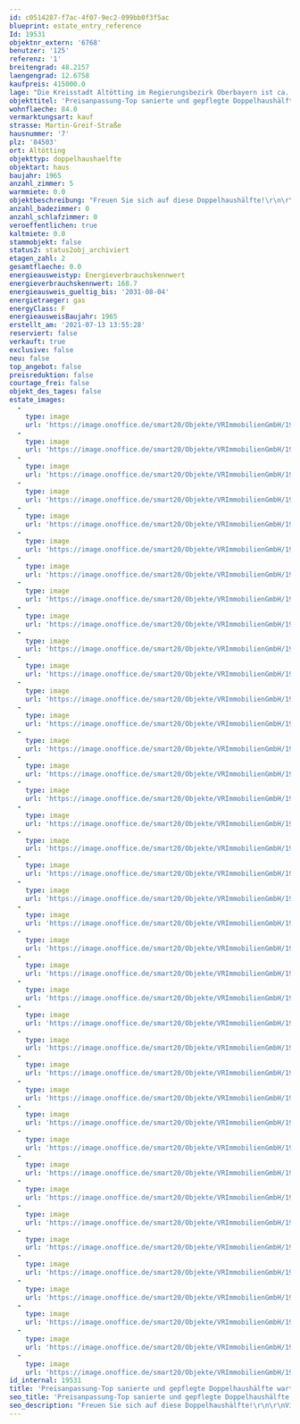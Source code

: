 ```yaml
---
id: c0514287-f7ac-4f07-9ec2-099bb0f3f5ac
blueprint: estate_entry_reference
Id: 19531
objektnr_extern: '6768'
benutzer: '125'
referenz: '1'
breitengrad: 48.2157
laengengrad: 12.6758
kaufpreis: 415000.0
lage: "Die Kreisstadt Altötting im Regierungsbezirk Oberbayern ist ca. 90 Kilometer östlich von München und zählt ca. 13.000 Einwohner. \r\n\r\nDer Wallfahrtsort mit dem Kapellplatz als Zentrum, wird religiös das „Herz Bayerns“ genannt. Jährlich besuchen rund eine Million Pilger den bekannten Ort mit vielen Kirchen und Kapellen.   \r\n\r\nFür den Kulturliebhaber bietet der Ort viele wundervolle Museen und Ausstellungen. Das neu errichtete Kultur- und Kongress Forum am Zuccalliplatz mit dem herausragenden Raiffeisen-Saal bietet ein breites kulturelles Angebot. Sowohl Events als auch Seminarräume. Parkplätze und Tiefgaragen sind vor Ort verfügbar. \r\nKindertagesstätten, Kindergärten, Spielplätze und ein breites Bildungsangebot werden von der Stadt angeboten. Grund-, Mittel-, Real- und Sonderpädagogische Schulen sowie Gymnasien und Berufs- und Fachschulen sind vorhanden. \r\n\r\nAltötting bietet eine Vielzahl an Freizeitgestaltungsmöglichkeiten, auch gut ausgebaute Rad- und Wanderwege sind vorhanden. Es bestehen viele attraktive Einkaufsmöglichkeiten mit ausgezeichneten Fachgeschäften. \r\n\r\nDurch die Nähe zum bayerischen Chemiedreieck, der Tourismusregion Chiemgau-Berchtesgaden und dem Großraum München ergeben sich vielfältige Möglichkeiten als Wirtschaftsstandort. \r\n\r\nDie sehr gute Anbindung an die A94 (München-Passau) sowie B12 und B299 garantieren eine hervorragende Erreichbarkeit. Die Bahnanbindung erfolgt durch die Verbindung zum Linienstern Mühldorf. Die Flughäfen München und Salzburg sind sehr schnell erreichbar."
objekttitel: 'Preisanpassung-Top sanierte und gepflegte Doppelhaushälfte wartet auf  Sie!'
wohnflaeche: 84.0
vermarktungsart: kauf
strasse: Martin-Greif-Straße
hausnummer: '7'
plz: '84503'
ort: Altötting
objekttyp: doppelhaushaelfte
objektart: haus
baujahr: 1965
anzahl_zimmer: 5
warmmiete: 0.0
objektbeschreibung: "Freuen Sie sich auf diese Doppelhaushälfte!\r\n\r\nViele Modernisierungen führen bei dieser hochwertigen Doppelhaushälfte dazu, dass man das Baujahr 1965 kaum glauben kann. Das Grundstück hat eine Größe von ca. 292 m², \r\ndie Wohnfläche beträgt ca. 84 m². \r\n\r\nIm Erdgeschoss befindet sich ein Esszimmer mit Zugang zur Terrasse auf der Südseite. Über einen offenen Rundbogen erreicht man ein separates Zimmer, das vielseitig genützt werden kann, beispielsweise als Büro oder Lesezimmer. Eine saubere Küche und eine sanierte Gäste-Toilette mit Fenster findet man auf der Nordseite des Erdgeschosses vor.  \r\nHier hat man den Eindruck, dass man sich in einem neuwertigen Doppelhaus befindet. \r\n\r\nErst kürzlich wurden folgende Sanierungen durchgeführt: Kunststoffhaustür, Laminat/PVC-Böden, hochwertige-einbruchsichere Kunststofffenster mit Rollos, gepflegte Innentüren, Malerarbeiten.\r\n\r\nIm Obergeschoss befinden sich drei Schlafräume, auch hier wurden bereits in 2 Räumen und im Gang die Böden getauscht, in hochwertiges Laminat und PVC. In einem Raum hat man noch einen Teppichboden. \r\nDas Bad mit Dusche, WC, Waschbecken und moderner Holzdecke ist saniert und neuwertig. Über das Schlafzimmer ist der Süd-Balkon zugänglich. \r\n\r\nDie sternförmige Raumaufteilung ist sehr ansprechend, die Raumhöhen mit ca. 2,20 im Erd- und Obergeschoss angenehm. Die Marmortreppe ist gepflegt. \r\n\r\nDer Dachboden ist nicht ausgebaut, aber innen gedämmt. Auch hier ist das Fenster aus Kunststoff, die Innentür erneuert. \r\n\r\nDie Räume im Keller sind sehr offen gestaltet. Der Waschkeller mit Gully ist gefliest. Die Kellerfenster wurden bereits in Kunststoff erneuert. Nach Süden hat man eine Kunststofftür, über die Treppe gelangt man auf die neuwertige Terrasse. \r\n\r\nDer Garten auf der Nordseite wurde kürzlich neu angelegt. Ein neuer Rollrasen wurde verlegt, die Gartenmauer auf der Ostseite ist sehr ansprechend, ein gepflegter Freisitz lädt zum Verweilen ein und einige moderne Gestaltungselemente sorgen für eine tolle Atmosphäre. Der Terrassenbelag auf der Südseite ist neu.\r\n\r\nDie Elektrik wurde bereits modernisiert. Die Gas-Zentralheizung stammt aus dem Jahr 2009.  \r\nDie Außenwände sind gedämmt, der Anstrich ist neuwertig. \r\nDie Einzelgarage mit Flachdach hat ein elektrisches Tor und ein Kunststofffenster.\r\n\r\nFreuen Sie sich auf eine Besichtigung dieser gepflegten Immobilie!"
anzahl_badezimmer: 0
anzahl_schlafzimmer: 0
veroeffentlichen: true
kaltmiete: 0.0
stammobjekt: false
status2: status2obj_archiviert
etagen_zahl: 2
gesamtflaeche: 0.0
energieausweistyp: Energieverbrauchskennwert
energieverbrauchskennwert: 168.7
energieausweis_gueltig_bis: '2031-08-04'
energietraeger: gas
energyClass: F
energieausweisBaujahr: 1965
erstellt_am: '2021-07-13 13:55:28'
reserviert: false
verkauft: true
exclusive: false
neu: false
top_angebot: false
preisreduktion: false
courtage_frei: false
objekt_des_tages: false
estate_images:
  -
    type: image
    url: 'https://image.onoffice.de/smart20/Objekte/VRImmobilienGmbH/19531/a0a13d96-f5cd-4173-aee7-67a7cb876d16.jpg'
  -
    type: image
    url: 'https://image.onoffice.de/smart20/Objekte/VRImmobilienGmbH/19531/d646f005-effe-4086-a19f-40a2caaff21e.jpg'
  -
    type: image
    url: 'https://image.onoffice.de/smart20/Objekte/VRImmobilienGmbH/19531/b8f6a2cf-4c94-4f78-a05b-5479640318b3.jpg'
  -
    type: image
    url: 'https://image.onoffice.de/smart20/Objekte/VRImmobilienGmbH/19531/be5ae20d-cc4b-4426-8302-6f4733bab087.jpg'
  -
    type: image
    url: 'https://image.onoffice.de/smart20/Objekte/VRImmobilienGmbH/19531/ca0adedb-f72a-4f01-bd8d-77a0bee6b08d.jpg'
  -
    type: image
    url: 'https://image.onoffice.de/smart20/Objekte/VRImmobilienGmbH/19531/02d729e2-c624-420a-8bd7-91e5cd958771.jpg'
  -
    type: image
    url: 'https://image.onoffice.de/smart20/Objekte/VRImmobilienGmbH/19531/520c8734-fc47-4120-8e5f-6c592bb666cf.jpg'
  -
    type: image
    url: 'https://image.onoffice.de/smart20/Objekte/VRImmobilienGmbH/19531/c61ad923-8069-43d2-bb56-d1af038bdc1f.jpg'
  -
    type: image
    url: 'https://image.onoffice.de/smart20/Objekte/VRImmobilienGmbH/19531/9e922336-8e8f-48b3-9dc1-47add976d61e.jpg'
  -
    type: image
    url: 'https://image.onoffice.de/smart20/Objekte/VRImmobilienGmbH/19531/d04ac3ca-6f6c-4ff9-81b7-9266605526ba.jpg'
  -
    type: image
    url: 'https://image.onoffice.de/smart20/Objekte/VRImmobilienGmbH/19531/b6262f65-c979-4a96-867f-31a4b224fecc.jpg'
  -
    type: image
    url: 'https://image.onoffice.de/smart20/Objekte/VRImmobilienGmbH/19531/30b530f2-fbe5-42fe-b254-06d2df2f2686.jpg'
  -
    type: image
    url: 'https://image.onoffice.de/smart20/Objekte/VRImmobilienGmbH/19531/624adcb3-4a0a-417a-b45c-124cab103d5e.jpg'
  -
    type: image
    url: 'https://image.onoffice.de/smart20/Objekte/VRImmobilienGmbH/19531/385228b4-7719-4c33-ac7a-1caaf3bd6833.jpg'
  -
    type: image
    url: 'https://image.onoffice.de/smart20/Objekte/VRImmobilienGmbH/19531/8e5adedb-82f0-45db-8c86-0a970d2a10d3.jpg'
  -
    type: image
    url: 'https://image.onoffice.de/smart20/Objekte/VRImmobilienGmbH/19531/92863233-fdd8-47c9-8d7c-644924feedb5.jpg'
  -
    type: image
    url: 'https://image.onoffice.de/smart20/Objekte/VRImmobilienGmbH/19531/060eb82c-1ee4-4a20-af05-44cd51217ffc.jpg'
  -
    type: image
    url: 'https://image.onoffice.de/smart20/Objekte/VRImmobilienGmbH/19531/a903ac4b-a604-46a0-a209-792f5528f526.jpg'
  -
    type: image
    url: 'https://image.onoffice.de/smart20/Objekte/VRImmobilienGmbH/19531/9b64509f-61e9-4ce5-8de9-2c5e463288f0.jpg'
  -
    type: image
    url: 'https://image.onoffice.de/smart20/Objekte/VRImmobilienGmbH/19531/c014c2ed-a926-443f-a770-a56f10d42feb.jpg'
  -
    type: image
    url: 'https://image.onoffice.de/smart20/Objekte/VRImmobilienGmbH/19531/28b51448-8736-4229-a375-4bafb09f8c07.jpg'
  -
    type: image
    url: 'https://image.onoffice.de/smart20/Objekte/VRImmobilienGmbH/19531/dfd0a21d-d4da-4c3b-87f3-b664ff7cf733.jpg'
  -
    type: image
    url: 'https://image.onoffice.de/smart20/Objekte/VRImmobilienGmbH/19531/95912abd-d00c-4e71-9ab9-bed35250f78b.jpg'
  -
    type: image
    url: 'https://image.onoffice.de/smart20/Objekte/VRImmobilienGmbH/19531/bff5bb2f-0b0d-4c00-9978-091990790301.jpg'
  -
    type: image
    url: 'https://image.onoffice.de/smart20/Objekte/VRImmobilienGmbH/19531/a4c26be3-dfc2-42f1-a260-a8d8b21373aa.jpg'
  -
    type: image
    url: 'https://image.onoffice.de/smart20/Objekte/VRImmobilienGmbH/19531/cf0f7187-c803-4527-9d78-aaf2cf86e66a.jpg'
  -
    type: image
    url: 'https://image.onoffice.de/smart20/Objekte/VRImmobilienGmbH/19531/b63492da-87ed-4448-b7c5-bc9fafe5e8eb.jpg'
  -
    type: image
    url: 'https://image.onoffice.de/smart20/Objekte/VRImmobilienGmbH/19531/727192e6-3c2c-4abb-99db-b2b88fcc152d.jpg'
  -
    type: image
    url: 'https://image.onoffice.de/smart20/Objekte/VRImmobilienGmbH/19531/b3a5deb6-e24a-493a-b0e8-30d97d9a9c76.jpg'
  -
    type: image
    url: 'https://image.onoffice.de/smart20/Objekte/VRImmobilienGmbH/19531/0f73008e-1c14-428c-b9eb-f28c06197ad0.jpg'
  -
    type: image
    url: 'https://image.onoffice.de/smart20/Objekte/VRImmobilienGmbH/19531/f217d0fe-3cb6-4a30-8cdc-df1ad1c3bad4.jpg'
  -
    type: image
    url: 'https://image.onoffice.de/smart20/Objekte/VRImmobilienGmbH/19531/c3d1329e-ee78-4b8b-b342-024ba71c5c40.jpg'
  -
    type: image
    url: 'https://image.onoffice.de/smart20/Objekte/VRImmobilienGmbH/19531/82b2d316-2478-4bc8-89f5-f04fc67423e4.jpg'
  -
    type: image
    url: 'https://image.onoffice.de/smart20/Objekte/VRImmobilienGmbH/19531/62265e96-a746-4d6b-90a5-b198a77caa33.jpg'
  -
    type: image
    url: 'https://image.onoffice.de/smart20/Objekte/VRImmobilienGmbH/19531/976808a6-8ee9-4e6d-ab51-419046d7daac.jpg'
  -
    type: image
    url: 'https://image.onoffice.de/smart20/Objekte/VRImmobilienGmbH/19531/a0c4365e-2100-45a1-a8f5-a798dac0ac2c.jpg'
  -
    type: image
    url: 'https://image.onoffice.de/smart20/Objekte/VRImmobilienGmbH/19531/a41fec89-b8ef-4f7f-bf61-f9de33e9bca9.jpg'
  -
    type: image
    url: 'https://image.onoffice.de/smart20/Objekte/VRImmobilienGmbH/19531/396f31bc-8331-4c1d-9843-f04b93eaeb38.jpg'
  -
    type: image
    url: 'https://image.onoffice.de/smart20/Objekte/VRImmobilienGmbH/19531/90a287d6-dffd-4150-95ff-127d2fee8de7.jpg'
id_internal: 19531
title: 'Preisanpassung-Top sanierte und gepflegte Doppelhaushälfte wartet auf  Sie!'
seo_title: 'Preisanpassung-Top sanierte und gepflegte Doppelhaushälfte wartet auf  Sie!'
seo_description: "Freuen Sie sich auf diese Doppelhaushälfte!\r\n\r\nViele Modernisierungen führen bei dieser hochwertigen Doppelhaushälfte dazu, dass man das Baujahr 1965 kaum gl"
---
```

